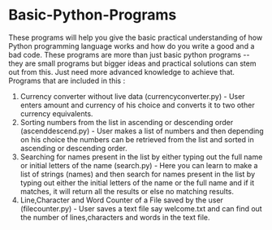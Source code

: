 # Basic-Python-Programs
These programs will help you give the basic practical understanding of how Python programming language works and how do you write a good and a bad code. These programs are more than just basic python programs -- they are small programs but bigger ideas and practical solutions can stem out from this. Just need more advanced knowledge to achieve that.
Programs that are included in this :
1. Currency converter without live data (currencyconverter.py) - User enters amount and currency of his choice and converts it to two other currency equivalents.
2. Sorting numbers from the list in ascending or descending order (ascenddescend.py) - User makes a list of numbers and then depending on his choice the numbers can be retrieved from the list and sorted in ascending or descending order.
3. Searching for names present in the list by either typing out the full name or initial letters of the name (search.py) - Here you can learn to make a list of strings (names) and then search for names present in the list by typing out either the initial letters of the name or the full name and if it matches, it will return all the results or else no matching results.
4. Line,Character and Word Counter of a File saved by the user (filecounter.py) - User saves a text file say welcome.txt and can find out the number of lines,characters and words in the text file.
